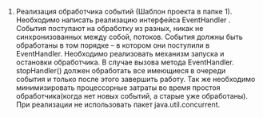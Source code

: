 1.	Реализация обработчика событий (Шаблон проекта в папке 1). 
Необходимо написать реализацию  интерфейса EventHandler .  События поступают на обработку из разных, никак не синхронизованных между собой,  потоков.  События должны быть обработаны в том порядке – в котором они поступили в EventHandler. Необходимо реализовать механизм запуска и остановки обработчика.  В случае вызова метода EventHandler. stopHandler()  должен обработать все имеющиеся в очереди события и только после этого завершить работу. Так же необходимо минимизировать процессорные затраты во время простоя обработчика(когда нет новых событий,  а старые уже обработаны). При реализации не использовать пакет java.util.concurrent.
